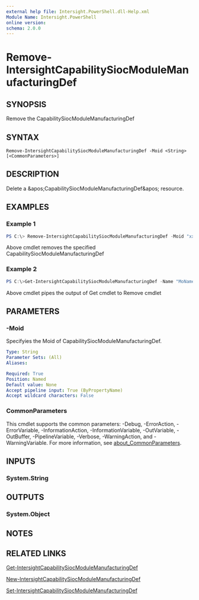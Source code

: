 ```yaml
---
external help file: Intersight.PowerShell.dll-Help.xml
Module Name: Intersight.PowerShell
online version:
schema: 2.0.0
---
```


# Remove-IntersightCapabilitySiocModuleManufacturingDef

## SYNOPSIS
Remove the CapabilitySiocModuleManufacturingDef

## SYNTAX

```
Remove-IntersightCapabilitySiocModuleManufacturingDef -Moid <String> [<CommonParameters>]
```

## DESCRIPTION
Delete a &amp;apos;CapabilitySiocModuleManufacturingDef&amp;apos; resource.

## EXAMPLES

### Example 1
```powershell
PS C:\> Remove-IntersightCapabilitySiocModuleManufacturingDef -Moid "xxxxxxxxxxxxxxxxxxxxxxxxxxx"
```
Above cmdlet removes the specified CapabilitySiocModuleManufacturingDef 

### Example 2
```powershell
PS C:\>Get-IntersightCapabilitySiocModuleManufacturingDef -Name "MoName"|  Remove-IntersightCapabilitySiocModuleManufacturingDef
```
Above cmdlet pipes the output of Get cmdlet to Remove cmdlet

## PARAMETERS

### -Moid
Specifyies the Moid of CapabilitySiocModuleManufacturingDef.

```yaml
Type: String
Parameter Sets: (All)
Aliases:

Required: True
Position: Named
Default value: None
Accept pipeline input: True (ByPropertyName)
Accept wildcard characters: False
```

### CommonParameters
This cmdlet supports the common parameters: -Debug, -ErrorAction, -ErrorVariable, -InformationAction, -InformationVariable, -OutVariable, -OutBuffer, -PipelineVariable, -Verbose, -WarningAction, and -WarningVariable. For more information, see [about_CommonParameters](http://go.microsoft.com/fwlink/?LinkID=113216).

## INPUTS

### System.String

## OUTPUTS

### System.Object
## NOTES

## RELATED LINKS

[Get-IntersightCapabilitySiocModuleManufacturingDef](./Get-IntersightCapabilitySiocModuleManufacturingDef.md)

[New-IntersightCapabilitySiocModuleManufacturingDef](./New-IntersightCapabilitySiocModuleManufacturingDef.md)

[Set-IntersightCapabilitySiocModuleManufacturingDef](./Set-IntersightCapabilitySiocModuleManufacturingDef.md)

